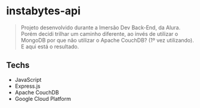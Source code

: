 # instabytes-api
> Projeto desenvolvido durante a Imersão Dev Back-End, da Alura. Porém decidi trilhar um caminho diferente, ao invés de utilizar o MongoDB por que não utilizar o Apache CouchDB? (1º vez utilizando). E aqui está o resultado.

## Techs
* JavaScript
* Express.js
* Apache CouchDB
* Google Cloud Platform